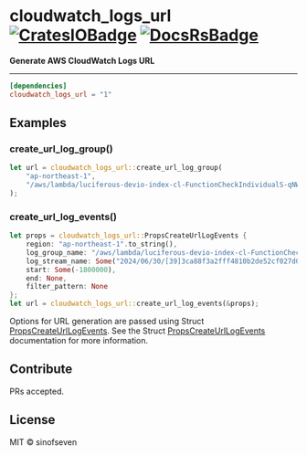 # cloudwatch_logs_url [![CratesIOBadge]][CratesIO] [![DocsRsBadge]][DocsRs]

[CratesIOBadge]: https://img.shields.io/crates/v/cloudwatch_logs_url.svg
[CratesIO]: https://crates.io/crates/cloudwatch_logs_url
[DocsRsBadge]: https://docs.rs/cloudwatch_logs_url/badge.svg
[DocsRs]: https://docs.rs/cloudwatch_logs_url

**Generate AWS CloudWatch Logs URL**

---

```toml
[dependencies]
cloudwatch_logs_url = "1"
```

## Examples
### create_url_log_group()
```rs
let url = cloudwatch_logs_url::create_url_log_group(
    "ap-northeast-1",
    "/aws/lambda/luciferous-devio-index-cl-FunctionCheckIndividualS-qNWf7JYCZBBM"
);
```

### create_url_log_events()
```rs
let props = cloudwatch_logs_url::PropsCreateUrlLogEvents {
    region: "ap-northeast-1".to_string(),
    log_group_name: "/aws/lambda/luciferous-devio-index-cl-FunctionCheckIndividualS-qNWf7JYCZBBM".to_string(),
    log_stream_name: Some("2024/06/30/[39]3ca88f3a2fff4810b2de52cf027d0a40".to_string()),
    start: Some(-1800000),
    end: None,
    filter_pattern: None
};
let url = cloudwatch_logs_url::create_url_log_events(&props);
```

Options for URL generation are passed using Struct [PropsCreateUrlLogEvents][PropsCreateUrlLogEvents].
See the Struct [PropsCreateUrlLogEvents][PropsCreateUrlLogEvents] documentation for more information.

[PropsCreateUrlLogEvents]: https://docs.rs/cloudwatch_logs_url/latest/cloudwatch_logs_url/struct.PropsCreateUrlLogEvents.html

## Contribute

PRs accepted.

## License

MIT © sinofseven